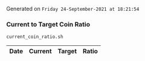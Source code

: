 Generated on `Friday 24-September-2021 at 18:21:54`

### Current to Target Coin Ratio
`current_coin_ratio.sh`

Date|Current|Target|Ratio
---|---|---|---

